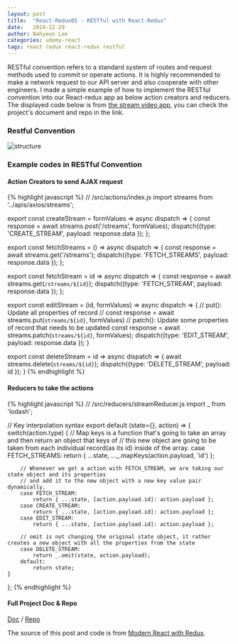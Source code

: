 ```yaml
---
layout: post
title:  "React-Redux05 - RESTful with React-Redux"
date:   2018-12-29
author: Nahyeon Lee
categories: udemy-react
tags: react redux react-redux restful
---
```

RESTful convention refers to a standard system of routes and request methods used to commit or operate actions. It is highly recommended to make a network request to our API server and also cooperate with other engineers. I made a simple example of how to implement the RESTful convention into our React-redux app as below action creators and reducers. The displayed code below is from [the stream video app][app-doc], you can check the project's document and repo in the link.

### Restful Convention
<img src="{{ '/assets/img/2018-12-29-restful.png' }}" alt="structure">

### Example codes in RESTful Convention

#### Action Creators to send AJAX request 
{% highlight javascript  %}
// /src/actions/index.js
import streams from '../apis/axios/streams';

export const createStream = formValues => async dispatch => {
    const response = await streams.post('/streams', formValues);
    dispatch({type: 'CREATE_STREAM', payload: response.data });
};

export const fetchStreams = () => async dispatch => {
    const response = await streams.get('/streams');
    dispatch({type: 'FETCH_STREAMS', payload: response.data });
};

export const fetchStream = id => async dispatch => {
    const response = await streams.get(`/streams/${id}`);
    dispatch({type: 'FETCH_STREAM', payload: response.data });
};

export const editStream = (id, formValues) => async dispatch => {
    // put(): Update all properties of record 
    // const response = await streams.put(`streams/${id}`, formValues) 
    // patch(): Update some properties of record that needs to be updated
    const response = await streams.patch(`streams/${id}`, formValues);
    dispatch({type: 'EDIT_STREAM', payload: response.data });
}

export const deleteStream = id => async dispatch => {
    await streams.delete(`streams/${id}`);
    dispatch({type: 'DELETE_STREAM', payload: id });
}
{% endhighlight %}

#### Reducers to take the actions
{% highlight javascript  %}
// /src/reducers/streamReducer.js
import _ from 'lodash';

// Key interpolation syntax
export default (state={}, action) => {
    switch(action.type) {
        // Map keys is a function that's going to take an array and then return an object that keys of
        // this new object are going to be taken from each individual record(as its id) inside of the array.
        case FETCH_STREAMS:
            return { ...state, ..._.mapKeys(action.payload, 'id') };

        // Whenever we get a action with FETCH_STREAM, we are taking our state object and its properties 
        // and add it to the new object with a new key value pair dynamically.
        case FETCH_STREAM:
            return { ...state, [action.payload.id]: action.payload };
        case CREATE_STREAM:
            return { ...state, [action.payload.id]: action.payload };
        case EDIT_STREAM:
            return { ...state, [action.payload.id]: action.payload };

        // omit is not changing the original state object, it rather creates a new object with all the properties from the state
        case DELETE_STREAM:
            return _.omit(state, action.payload);
        default:
            return state;
    }
};
{% endhighlight %}

#### Full Project Doc & Repo
[Doc][app-doc] / [Repo][app-repo]

The source of this post and code is from [Modern React with Redux][udemy-react].

[app-doc]: https://nh0627.github.io/blog/stream-app/
[app-repo]: https://github.com/nh0627/udemy-react-redux/tree/master/16.streams
[udemy-react]: https://www.udemy.com/react-redux/